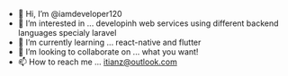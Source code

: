- 👋 Hi, I’m @iamdeveloper120
- 👀 I’m interested in ... developinh web services using different backend languages specialy laravel
- 🌱 I’m currently learning ... react-native and flutter
- 💞️ I’m looking to collaborate on ... what you want!
- 📫 How to reach me ... itianz@outlook.com

<!---
iamdeveloper120/iamdeveloper120 is a ✨ special ✨ repository because its `README.md` (this file) appears on your GitHub profile.
You can click the Preview link to take a look at your changes.
--->
